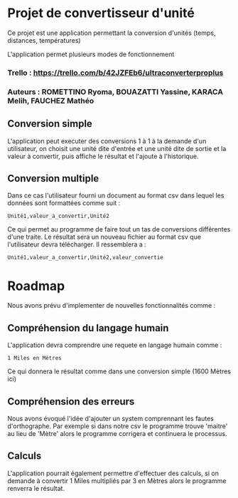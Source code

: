 # Projet de convertisseur d'unité

Ce projet est une application permettant la conversion d'unités (temps,
distances, températures)

L'application permet plusieurs modes de fonctionnement

### Trello : https://trello.com/b/42JZFEb6/ultraconverterproplus

### Auteurs : ROMETTINO Ryoma, BOUAZATTI Yassine, KARACA Melih, FAUCHEZ Mathéo

## Conversion simple

L'application peut executer des conversions 1 à 1 à la demande d'un
utilisateur, on choisit une unité dite d'entrée et une unité dite de sortie et
la valeur à convertir, puis affiche le résultat et l'ajoute à l'historique.

## Conversion multiple

Dans ce cas l'utilisateur fourni un document au format csv dans lequel les
données sont formattées comme suit :

```csv
Unité1,valeur_a_convertir,Unité2
```

Ce qui permet au programme de faire tout un tas de conversions différentes d'une
traite.
Le résultat sera un nouveau fichier au format csv que l'utilisateur devra
télécharger.
Il ressemblera a :

```csv
Unité1,valeur_a_convertir,Unité2,valeur_convertie
```

# Roadmap

Nous avons prévu d'implementer de nouvelles fonctionnalités comme :

## Compréhension du langage humain

L'application devra comprendre une requete en langage humain comme :

```text
1 Miles en Mètres
```

Ce qui donnera le résultat comme dans une conversion simple (1600 Mètres ici)

## Compréhension des erreurs

Nous avons évoqué l'idée d'ajouter un system comprennant les fautes
d'orthographe.
Par exemple si dans notre csv le programme trouve 'maitre' au lieu de 'Mètre'
alors le programme corrigera et continuera le processus.

## Calculs

L'application pourrait également permettre d'effectuer des calculs, si on
demande à convertir 1 Miles multipliés par 3 en Mètres alors le programme
renverra le résultat.